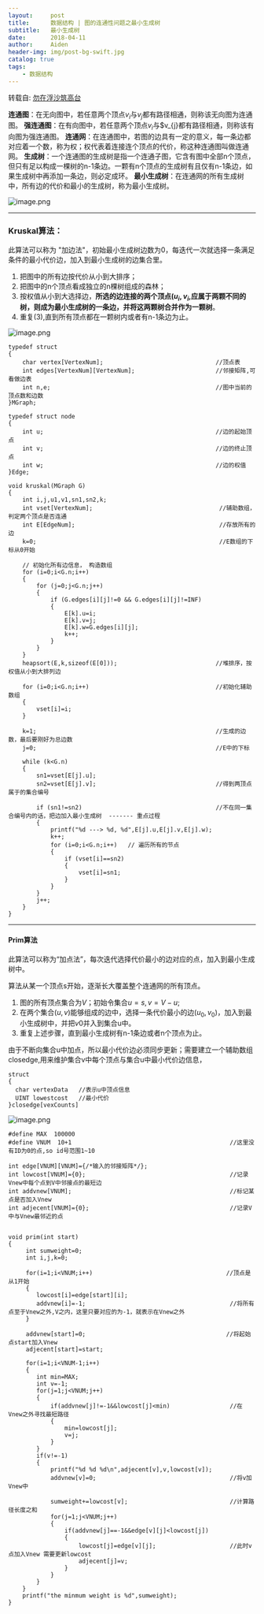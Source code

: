 ```yaml
---
layout:     post
title:      数据结构 | 图的连通性问题之最小生成树
subtitle:   最小生成树
date:       2018-04-11
author:     Aiden
header-img: img/post-bg-swift.jpg
catalog: true 			
tags:								
    - 数据结构
---
```


转载自: [勿在浮沙筑高台](http://blog.csdn.net/luoshixian099/article/details/51908175)

**连通图**：在无向图中，若任意两个顶点$v_{i}$与$v_{j}$都有路径相通，则称该无向图为连通图。
**强连通图**：在有向图中，若任意两个顶点$v_{i}$与$v_{j}都有路径相通，则称该有向图为强连通图。
**连通网**：在连通图中，若图的边具有一定的意义，每一条边都对应着一个数，称为权；权代表着连接连个顶点的代价，称这种连通图叫做连通网。
**生成树**：一个连通图的生成树是指一个连通子图，它含有图中全部n个顶点，但只有足以构成一棵树的n-1条边。一颗有n个顶点的生成树有且仅有n-1条边，如果生成树中再添加一条边，则必定成环。
**最小生成树**：在连通网的所有生成树中，所有边的代价和最小的生成树，称为最小生成树。


![image.png](https://upload-images.jianshu.io/upload_images/10402860-7add848524ab85db.png?imageMogr2/auto-orient/strip%7CimageView2/2/w/1240)



---
### Kruskal算法：

此算法可以称为 "加边法"，初始最小生成树边数为0，每迭代一次就选择一条满足条件的最小代价边，加入到最小生成树的边集合里。

1. 把图中的所有边按代价从小到大排序；
2. 把图中的n个顶点看成独立的n棵树组成的森林；
3. 按权值从小到大选择边，**所选的边连接的两个顶点$(u_{i},v_{i}$,应属于两颗不同的树，则成为最小生成树的一条边，并将这两颗树合并作为一颗树**。
4. 重复(3),直到所有顶点都在一颗树内或者有n-1条边为止。

![image.png](https://upload-images.jianshu.io/upload_images/10402860-14271489b51534cb.png?imageMogr2/auto-orient/strip%7CimageView2/2/w/1240)

```
typedef struct          
{        
    char vertex[VertexNum];                                //顶点表         
    int edges[VertexNum][VertexNum];                       //邻接矩阵,可看做边表         
    int n,e;                                               //图中当前的顶点数和边数         
}MGraph;

typedef struct node  
{  
    int u;                                                 //边的起始顶点   
    int v;                                                 //边的终止顶点   
    int w;                                                 //边的权值   
}Edge;

void kruskal(MGraph G)  
{  
    int i,j,u1,v1,sn1,sn2,k;  
    int vset[VertexNum];                                    //辅助数组，判定两个顶点是否连通   
    int E[EdgeNum];                                         //存放所有的边   
    k=0;                                                    //E数组的下标从0开始  

    // 初始化所有边信息， 构造数组
    for (i=0;i<G.n;i++)  
    {  
        for (j=0;j<G.n;j++)  
        {  
            if (G.edges[i][j]!=0 && G.edges[i][j]!=INF)  
            {  
                E[k].u=i;  
                E[k].v=j;  
                E[k].w=G.edges[i][j];  
                k++;  
            }  
        }  
    }     
    heapsort(E,k,sizeof(E[0]));                            //堆排序，按权值从小到大排列边

    for (i=0;i<G.n;i++)                                    //初始化辅助数组   
    {  
        vset[i]=i;  
    }  

    k=1;                                                   //生成的边数，最后要刚好为总边数   
    j=0;                                                   //E中的下标   

    while (k<G.n)  
    {   
        sn1=vset[E[j].u];  
        sn2=vset[E[j].v];                                  //得到两顶点属于的集合编号  

        if (sn1!=sn2)                                      //不在同一集合编号内的话，把边加入最小生成树  ------- 重点过程
        {
            printf("%d ---> %d, %d",E[j].u,E[j].v,E[j].w);       
            k++;  
            for (i=0;i<G.n;i++)   // 遍历所有的节点
            {
                if (vset[i]==sn2)  
                {  
                    vset[i]=sn1;  
                }  
            }             
        }  
        j++;  
    }  
}
```


---

#### Prim算法

此算法可以称为“加点法”，每次迭代选择代价最小的边对应的点，加入到最小生成树中。

算法从某一个顶点s开始，逐渐长大覆盖整个连通网的所有顶点。

1. 图的所有顶点集合为$V$；初始令集合$u={s},v=V-u$;
2. 在两个集合$(u,v)$能够组成的边中，选择一条代价最小的边$(u_0,v_0)$，加入到最小生成树中，并把$v0$并入到集合u中。
3. 重复上述步骤，直到最小生成树有n-1条边或者n个顶点为止。

由于不断向集合u中加点，所以最小代价边必须同步更新；需要建立一个辅助数组closedge,用来维护集合v中每个顶点与集合u中最小代价边信息，

```
struct
{
  char vertexData   //表示u中顶点信息
  UINT lowestcost   //最小代价
}closedge[vexCounts]
```

![image.png](https://upload-images.jianshu.io/upload_images/10402860-39b9eadb891bfe94.png?imageMogr2/auto-orient/strip%7CimageView2/2/w/1240)


```
#define MAX  100000
#define VNUM  10+1                                             //这里没有ID为0的点,so id号范围1~10

int edge[VNUM][VNUM]={/*输入的邻接矩阵*/};
int lowcost[VNUM]={0};                                         //记录Vnew中每个点到V中邻接点的最短边
int addvnew[VNUM];                                             //标记某点是否加入Vnew
int adjecent[VNUM]={0};                                        //记录V中与Vnew最邻近的点


void prim(int start)
{
     int sumweight=0;
     int i,j,k=0;

     for(i=1;i<VNUM;i++)                                      //顶点是从1开始
     {
        lowcost[i]=edge[start][i];
        addvnew[i]=-1;                                         //将所有点至于Vnew之外,V之内，这里只要对应的为-1，就表示在Vnew之外
     }

     addvnew[start]=0;                                        //将起始点start加入Vnew
     adjecent[start]=start;

     for(i=1;i<VNUM-1;i++)                                        
     {
        int min=MAX;
        int v=-1;
        for(j=1;j<VNUM;j++)                                      
        {
            if(addvnew[j]!=-1&&lowcost[j]<min)                 //在Vnew之外寻找最短路径
            {
                min=lowcost[j];
                v=j;
            }
        }
        if(v!=-1)
        {
            printf("%d %d %d\n",adjecent[v],v,lowcost[v]);
            addvnew[v]=0;                                      //将v加Vnew中

            sumweight+=lowcost[v];                             //计算路径长度之和
            for(j=1;j<VNUM;j++)
            {
                if(addvnew[j]==-1&&edge[v][j]<lowcost[j])      
                {
                    lowcost[j]=edge[v][j];                     //此时v点加入Vnew 需要更新lowcost
                    adjecent[j]=v;                             
                }
            }
        }
    }
    printf("the minmum weight is %d",sumweight);
}
```
